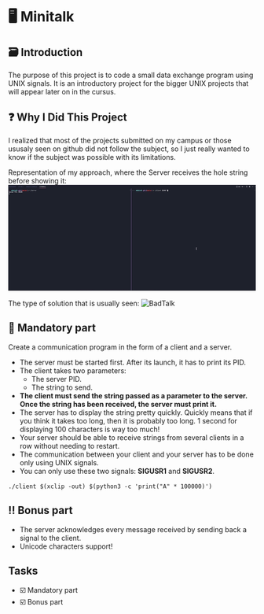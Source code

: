 # :desktop_computer: Minitalk

## :card_file_box: Introduction

The purpose of this project is to code a small data exchange program using UNIX signals. It is an introductory project for the bigger UNIX projects that will appear later on in the cursus. 

## :question: Why I Did This Project

I realized that most of the projects submitted on my campus or those ususaly seen on github did not follow the subject, so I just really wanted to know if the subject was possible with its limitations.

Representation of my approach, where the Server receives the hole string before showing it:
![Pepe](https://github.com/PepeSegura/minitalk/blob/682e66145d425a0cbfe31b74b4594a359a0bb2ea/gifs/pepetalk.gif)

The type of solution that is usually seen:
![BadTalk](https://github.com/PepeSegura/minitalk/blob/682e66145d425a0cbfe31b74b4594a359a0bb2ea/gifs/badtalk.gif)

## :round_pushpin: Mandatory part

Create a communication program in the form of a client and a server.
- The server must be started first. After its launch, it has to print its PID.
- The client takes two parameters:
  - The server PID.
  - The string to send.
- **The client must send the string passed as a parameter to the server.
Once the string has been received, the server must print it.**
- The server has to display the string pretty quickly. Quickly means that if you think
it takes too long, then it is probably too long.
1 second for displaying 100 characters is way too much!
- Your server should be able to receive strings from several clients in a row without
needing to restart.
- The communication between your client and your server has to be done only using
UNIX signals.
- You can only use these two signals: **SIGUSR1** and **SIGUSR2**.

```
./client $(xclip -out) $(python3 -c 'print("A" * 100000)')
```

## :bangbang: Bonus part

- The server acknowledges every message received by sending back a signal to the
client.
- Unicode characters support!

## Tasks

- :ballot_box_with_check: Mandatory part
- :ballot_box_with_check: Bonus part
